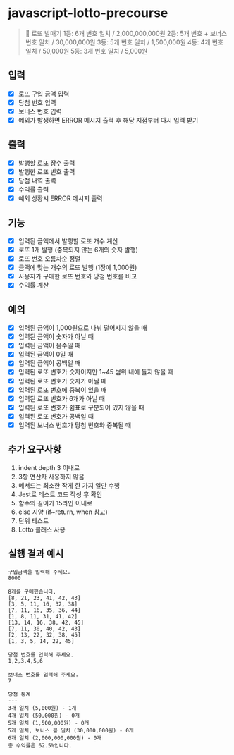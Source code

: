 # javascript-lotto-precourse

> 🎱 로또 발매기
1등: 6개 번호 일치 / 2,000,000,000원
2등: 5개 번호 + 보너스 번호 일치 / 30,000,000원
3등: 5개 번호 일치 / 1,500,000원
4등: 4개 번호 일치 / 50,000원
5등: 3개 번호 일치 / 5,000원

## 입력
- [x] 로또 구입 금액 입력
- [x] 당첨 번호 입력
- [x] 보너스 번호 입력
- [x] 예외가 발생하면 ERROR 메시지 출력 후 해당 지점부터 다시 입력 받기

## 출력
- [x] 발행할 로또 장수 출력
- [x] 발행한 로또 번호 출력
- [x] 당첨 내역 출력
- [x] 수익률 출력
- [x] 예외 상황시 ERROR 메시지 출력

## 기능
- [x] 입력된 금액에서 발행할 로또 개수 계산
- [x] 로또 1개 발행 (중복되지 않는 6개의 숫자 발행)
- [x] 로또 번호 오름차순 정렬
- [x] 금액에 맞는 개수의 로또 발행 (1장에 1,000원)
- [x] 사용자가 구매한 로또 번호와 당첨 번호를 비교
- [x] 수익률 계산

## 예외
- [x] 입력된 금액이 1,000원으로 나눠 떨어지지 않을 때
- [x] 입력된 금액이 숫자가 아닐 때
- [x] 입력된 금액이 음수일 때
- [x] 입력된 금액이 0일 때
- [x] 입력된 금액이 공백일 때
- [x] 입력된 로또 번호가 숫자이지만 1~45 범위 내에 들지 않을 때
- [x] 입력된 로또 번호가 숫자가 아닐 때
- [x] 입력된 로또 번호에 중복이 있을 때
- [x] 입력된 로또 번호가 6개가 아닐 때
- [x] 입력된 로또 번호가 쉼표로 구분되어 있지 않을 때
- [x] 입력된 로또 번호가 공백일 때
- [x] 입력된 보너스 번호가 당첨 번호와 중복될 때

## 추가 요구사항
1. indent depth 3 이내로
2. 3항 연산자 사용하지 않음
3. 메서드는 최소한 작게 한 가지 일만 수행
4. Jest로 테스트 코드 작성 후 확인
5. 함수의 길이가 15라인 이내로
6. else 지양 (if~return, when 참고)
7. 단위 테스트
8. Lotto 클래스 사용

## 실행 결과 예시
```
구입금액을 입력해 주세요.
8000

8개를 구매했습니다.
[8, 21, 23, 41, 42, 43] 
[3, 5, 11, 16, 32, 38] 
[7, 11, 16, 35, 36, 44] 
[1, 8, 11, 31, 41, 42] 
[13, 14, 16, 38, 42, 45] 
[7, 11, 30, 40, 42, 43] 
[2, 13, 22, 32, 38, 45] 
[1, 3, 5, 14, 22, 45]

당첨 번호를 입력해 주세요.
1,2,3,4,5,6

보너스 번호를 입력해 주세요.
7

당첨 통계
---
3개 일치 (5,000원) - 1개
4개 일치 (50,000원) - 0개
5개 일치 (1,500,000원) - 0개
5개 일치, 보너스 볼 일치 (30,000,000원) - 0개
6개 일치 (2,000,000,000원) - 0개
총 수익률은 62.5%입니다.
```
